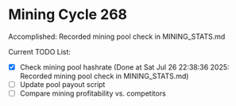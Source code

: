 # Mining Cycle 268

Accomplished: Recorded mining pool check in MINING_STATS.md

Current TODO List:

- [x] Check mining pool hashrate  (Done at Sat Jul 26 22:38:36 2025: Recorded mining pool check in MINING_STATS.md)
- [ ] Update pool payout script
- [ ] Compare mining profitability vs. competitors
